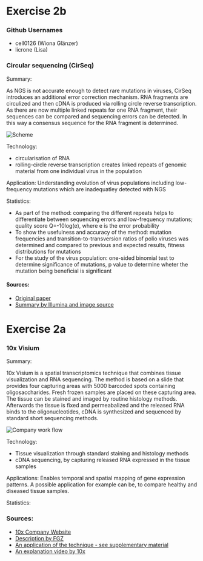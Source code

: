 # Exercise 2b

### Github Usernames

* cell0126 (Wiona Glänzer)
* licrone (Lisa)

### Circular sequencing (CirSeq)

Summary:

As NGS is not accurate enough to detect rare mutations in viruses, CirSeq introduces an additional error correction mechanism. RNA fragments are circulized and then cDNA is produced via rolling circle reverse transcription. As there are now multiple linked repeats for one RNA fragment, their sequences can be compared and sequencing errors can be detected. In this way a consensus sequence for the RNA fragment is determined.

![Scheme](cirseq.png)

Technology:
* circularisation of RNA
* rolling-circle reverse transcription creates linked repeats of genomic material from one individual virus in the population

Application:
Understanding evolution of virus populations including low-frequency mutations which are inadequatley detected with NGS

Statistics:
* As part of the method: comparing the different repeats helps to differentiate between sequencing errors and low-frequency mutations;  quality score Q=-10log(e), where e is the error probability
* To show the usefulness and accuracy of the method: mutation frequencies and transition-to-transversion ratios of polio viruses was determined and compared to previous and expected results, fitness distributions for mutations
* For the study of the virus population: one-sided binomial test to determine significance of mutations, p value to determine wheter the mutation being beneficial is significant

#### Sources:
* [Original paper](https://www.nature.com/articles/nature12861)
* [Summary by Illumina and image source](https://www.illumina.com/science/sequencing-method-explorer/kits-and-arrays/cirseq.html)


# Exercise 2a

### 10x Visium

Summary:

10x Visium is a spatial transcriptomics technique that combines tissue visualization and RNA sequencing. The method is based on a slide that provides four capturing areas with 5000 barcoded spots containing oligosaccharides. Fresh frozen samples are placed on these capturing area. The tissue can be stained and imaged by routine histology methods. Afterwards the tissue is fixed and permeabalized and the released RNA binds to the oligonucleotides, cDNA is synthesized and sequenced by standard short sequencing methods. 

![Company work flow](https://res.cloudinary.com/dlg7p2kji/image/upload/f_auto,q_auto,w_680,h_510,c_limit/v1578967934/blog/10x_BR060_Visium-Spatial-Brochure_Figures-01.jpg)

Technology:
* Tissue visualization through standard staining and histology methods
* cDNA sequencing, by capturing released RNA expressed in the tissue samples

Applications:
Enables temporal and spatial mapping of gene expression patterns. A possible application for example can be, to compare healthy and diseased tissue samples.

Statistics:



### Sources:
* [10x Company Website](https://www.10xgenomics.com/products/spatial-gene-expression)
* [Description by FGZ](https://fgcz.ch/omics_areas/transcriptomics_uc/applications/Spatial-transcriptomics.html)
* [An application of the technique - see supplementary material](https://www.biorxiv.org/content/10.1101/2020.11.17.386458v2)
* [An explanation video by 10x](https://www.youtube.com/watch?v=VwNk4d-0RJc)
